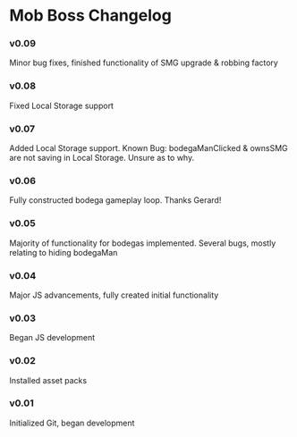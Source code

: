 # Mob Boss Changelog

### v0.09
Minor bug fixes, finished functionality of SMG upgrade & robbing factory

### v0.08
Fixed Local Storage support

### v0.07
Added Local Storage support. Known Bug: bodegaManClicked & ownsSMG are not saving in Local Storage. Unsure as to why.

### v0.06
Fully constructed bodega gameplay loop. Thanks Gerard!

### v0.05
Majority of functionality for bodegas implemented. Several bugs, mostly relating to hiding bodegaMan

### v0.04
Major JS advancements, fully created initial functionality

### v0.03
Began JS development

### v0.02
Installed asset packs

### v0.01
Initialized Git, began development